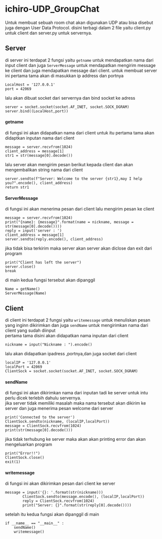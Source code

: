 # ichiro-UDP_GroupChat

Untuk membuat sebuah room chat akan digunakan UDP atau bisa disebut juga dengan User Data Protocol. disini terbagi dalam 2 file yaitu client.py untuk client dan server.py untuk servernya.

## Server
di server ini terdapat 2 fungsi yaitu `getname` untuk mendapatkan nama dari input client dan juga `ServerMessage` untuk mendapatkan mengirim message ke client dan juga mendapatkan message dari client. untuk membuat server ini pertama tama akan di masukkan ip address dan portnya 
```
LocalHost = '127.0.0.1'
port = 42069
```
lalu akan dibuat socket dari servernya dan bind socket ke adress
```
server = socket.socket(socket.AF_INET, socket.SOCK_DGRAM)
server.bind((LocalHost,port))
```
#### getname
di fungsi ini akan didapatkan nama dari client untuk itu  pertama tama akan didaptkan inputan nama dari client 
```
message = server.recvfrom(1024)
client_address = message[1]
str1 = str(message[0].decode())
```
lalu server akan mengirim pesan berikut kepada client dan akan mengembalikan string nama dari client
```
server.sendto(f"Server: Welcome to the server {str1},may I help you?".encode(), client_address)
return str1
```
#### ServerMessage
di fungsi ini akan menerima pesan dari client lalu mengirim pesan ke client
```
message = server.recvfrom(1024)
print("{name}: {message}".format(name = nickname, message = str(message[0].decode())))
reply = input('server : ')
client_address = message[1]
server.sendto(reply.encode(), client_address) 
```
jika tidak bisa terkirim maka server akan server akan diclose dan exit dari program
```
print("Client has left the server")
server.close()
break
```
di main kedua fungsi tersebut akan dipanggil
```
Name = getName()
ServerMessage(Name)
```
## Client
di client ini terdapat 2 fungsi yaitu `writemessage` untuk menuliskan pesan yang inginn dikirimkan dan juga `sendName` untuk mengirimkan nama dari client yang sudah diinput<br/>
pertama tama disini akan didapatkan nama inputan dari client 
```
nickname = input("Nickname : ").encode()
```
lalu akan didapatkan ipadress ,portnya,dan juga socket dari client
```
localIP = '127.0.0.1'
localPort = 42069
ClientSock = socket.socket(socket.AF_INET, socket.SOCK_DGRAM)

```
#### sendName
di fungsi ini akan dikirimkan nama dari inputan tadi ke server untuk intu perlu dicek terlebih dahulu servernya.<br/>
jika server tidak memiliki masalah maka nama tersebut akan dikirim ke server dan juga menerima pesan welcome dari server
```
print('Connected to the server')
ClientSock.sendto(nickname, (localIP,localPort))
message = ClientSock.recvfrom(1024)
print(str(message[0].decode()))
```
jika tidak terhubung ke server maka akan akan printing error dan akan mengeluarkan program
```
print("Error!!")
ClientSock.close()
exit(1)
```
#### writemessage
di fungsi ini akan dikirimkan pesan dari client ke server
```
message = input('{}: '.format(str(nickname)))
        ClientSock.sendto(message.encode(), (localIP,localPort))
        reply = ClientSock.recvfrom(1024)
        print("Server: {}".format(str(reply[0].decode())))
```
setelah itu kedua fungsi akan dipanggil di main
```
if __name__ == "__main__" :
    sendName()
    writemessage()
```
